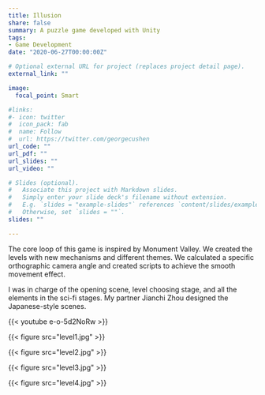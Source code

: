 ```yaml
---
title: Illusion
share: false
summary: A puzzle game developed with Unity
tags:
- Game Development
date: "2020-06-27T00:00:00Z"

# Optional external URL for project (replaces project detail page).
external_link: ""

image:
  focal_point: Smart

#links:
#- icon: twitter
#  icon_pack: fab
#  name: Follow
#  url: https://twitter.com/georgecushen
url_code: ""
url_pdf: ""
url_slides: ""
url_video: ""

# Slides (optional).
#   Associate this project with Markdown slides.
#   Simply enter your slide deck's filename without extension.
#   E.g. `slides = "example-slides"` references `content/slides/example-slides.md`.
#   Otherwise, set `slides = ""`.
slides: ""

---
```






The core loop of this game is inspired by Monument Valley. We created the levels with new mechanisms and different themes. We calculated a specific orthographic camera angle and created scripts to achieve the smooth movement effect.

I was in charge of the opening scene, level choosing stage, and all the elements in the sci-fi stages. My partner Jianchi Zhou designed the Japanese-style scenes.

{{< youtube e-o-5d2NoRw >}}

{{< figure src="level1.jpg" >}}

{{< figure src="level2.jpg" >}}

{{< figure src="level3.jpg" >}}

{{< figure src="level4.jpg" >}}